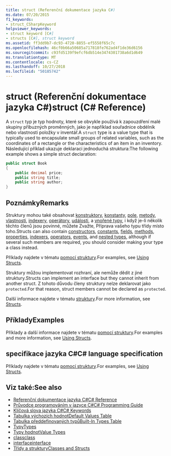 ```yaml
---
title: struct (Referenční dokumentace jazyka C#)
ms.date: 07/20/2015
f1_keywords:
- struct_CSharpKeyword
helpviewer_keywords:
- struct keyword [C#]
- structs [C#], struct keyword
ms.assetid: ff3dd9b7-dc93-4720-8855-ef5558f65c7c
ms.openlocfilehash: 46cf0b66a50685a717818fe762ad4f1de36d6156
ms.sourcegitcommit: c93fd5139f9efcf6db514e3474301738a6d1d649
ms.translationtype: MT
ms.contentlocale: cs-CZ
ms.lasthandoff: 10/27/2018
ms.locfileid: "50185742"
---
```

# <a name="struct-c-reference"></a><span data-ttu-id="fe643-102">struct (Referenční dokumentace jazyka C#)</span><span class="sxs-lookup"><span data-stu-id="fe643-102">struct (C# Reference)</span></span>

<span data-ttu-id="fe643-103">A `struct` typ je typ hodnoty, které se obvykle používá k zapouzdření malé skupiny příbuzných proměnných, jako je například souřadnice obdélník nebo vlastnosti položky v inventář.</span><span class="sxs-lookup"><span data-stu-id="fe643-103">A `struct` type is a value type that is typically used to encapsulate small groups of related variables, such as the coordinates of a rectangle or the characteristics of an item in an inventory.</span></span> <span data-ttu-id="fe643-104">Následující příklad ukazuje deklaraci jednoduchá struktura:</span><span class="sxs-lookup"><span data-stu-id="fe643-104">The following example shows a simple struct declaration:</span></span>

```csharp
public struct Book
{
    public decimal price;
    public string title;
    public string author;
}
```

## <a name="remarks"></a><span data-ttu-id="fe643-105">Poznámky</span><span class="sxs-lookup"><span data-stu-id="fe643-105">Remarks</span></span>

<span data-ttu-id="fe643-106">Struktury mohou také obsahovat [konstruktory](../../programming-guide/classes-and-structs/constructors.md), [konstanty](../../programming-guide/classes-and-structs/constants.md), [pole](../../programming-guide/classes-and-structs/fields.md), [metody](../../programming-guide/classes-and-structs/methods.md), [vlastnosti](../../programming-guide/classes-and-structs/properties.md), [indexery](../../programming-guide/indexers/index.md), [operátory](../../programming-guide/statements-expressions-operators/operators.md), [události](../../programming-guide/events/index.md), a [vnořené typy](../../programming-guide/classes-and-structs/nested-types.md), i když je-li několik těchto členů jsou povinné, můžete Zvažte, Příprava vašeho typu třídy místo toho.</span><span class="sxs-lookup"><span data-stu-id="fe643-106">Structs can also contain [constructors](../../programming-guide/classes-and-structs/constructors.md), [constants](../../programming-guide/classes-and-structs/constants.md), [fields](../../programming-guide/classes-and-structs/fields.md), [methods](../../programming-guide/classes-and-structs/methods.md), [properties](../../programming-guide/classes-and-structs/properties.md), [indexers](../../programming-guide/indexers/index.md), [operators](../../programming-guide/statements-expressions-operators/operators.md), [events](../../programming-guide/events/index.md), and [nested types](../../programming-guide/classes-and-structs/nested-types.md), although if several such members are required, you should consider making your type a class instead.</span></span>

<span data-ttu-id="fe643-107">Příklady najdete v tématu [pomocí struktury](../../programming-guide/classes-and-structs/using-structs.md).</span><span class="sxs-lookup"><span data-stu-id="fe643-107">For examples, see [Using Structs](../../programming-guide/classes-and-structs/using-structs.md).</span></span>

<span data-ttu-id="fe643-108">Struktury můžou implementovat rozhraní, ale nemůže dědit z jiné struktury.</span><span class="sxs-lookup"><span data-stu-id="fe643-108">Structs can implement an interface but they cannot inherit from another struct.</span></span> <span data-ttu-id="fe643-109">Z tohoto důvodu členy struktury nelze deklarovat jako `protected`.</span><span class="sxs-lookup"><span data-stu-id="fe643-109">For that reason, struct members cannot be declared as `protected`.</span></span>

<span data-ttu-id="fe643-110">Další informace najdete v tématu [struktury](../../programming-guide/classes-and-structs/structs.md).</span><span class="sxs-lookup"><span data-stu-id="fe643-110">For more information, see [Structs](../../programming-guide/classes-and-structs/structs.md).</span></span>

## <a name="examples"></a><span data-ttu-id="fe643-111">Příklady</span><span class="sxs-lookup"><span data-stu-id="fe643-111">Examples</span></span>

<span data-ttu-id="fe643-112">Příklady a další informace najdete v tématu [pomocí struktury](../../programming-guide/classes-and-structs/using-structs.md).</span><span class="sxs-lookup"><span data-stu-id="fe643-112">For examples and more information, see [Using Structs](../../programming-guide/classes-and-structs/using-structs.md).</span></span>

## <a name="c-language-specification"></a><span data-ttu-id="fe643-113">specifikace jazyka C#</span><span class="sxs-lookup"><span data-stu-id="fe643-113">C# language specification</span></span>

<span data-ttu-id="fe643-114">Příklady najdete v tématu [pomocí struktury](../../programming-guide/classes-and-structs/using-structs.md).</span><span class="sxs-lookup"><span data-stu-id="fe643-114">For examples, see [Using Structs](../../programming-guide/classes-and-structs/using-structs.md).</span></span>

## <a name="see-also"></a><span data-ttu-id="fe643-115">Viz také:</span><span class="sxs-lookup"><span data-stu-id="fe643-115">See also</span></span>

- [<span data-ttu-id="fe643-116">Referenční dokumentace jazyka C#</span><span class="sxs-lookup"><span data-stu-id="fe643-116">C# Reference</span></span>](../index.md)
- [<span data-ttu-id="fe643-117">Průvodce programováním v jazyce C#</span><span class="sxs-lookup"><span data-stu-id="fe643-117">C# Programming Guide</span></span>](../../programming-guide/index.md)
- [<span data-ttu-id="fe643-118">Klíčová slova jazyka C#</span><span class="sxs-lookup"><span data-stu-id="fe643-118">C# Keywords</span></span>](index.md)
- [<span data-ttu-id="fe643-119">Tabulka výchozích hodnot</span><span class="sxs-lookup"><span data-stu-id="fe643-119">Default Values Table</span></span>](default-values-table.md)
- [<span data-ttu-id="fe643-120">Tabulka předdefinovaných typů</span><span class="sxs-lookup"><span data-stu-id="fe643-120">Built-In Types Table</span></span>](built-in-types-table.md)
- [<span data-ttu-id="fe643-121">Typy</span><span class="sxs-lookup"><span data-stu-id="fe643-121">Types</span></span>](types.md)
- [<span data-ttu-id="fe643-122">Typy hodnot</span><span class="sxs-lookup"><span data-stu-id="fe643-122">Value Types</span></span>](value-types.md)
- [<span data-ttu-id="fe643-123">class</span><span class="sxs-lookup"><span data-stu-id="fe643-123">class</span></span>](class.md)
- [<span data-ttu-id="fe643-124">interface</span><span class="sxs-lookup"><span data-stu-id="fe643-124">interface</span></span>](interface.md)
- [<span data-ttu-id="fe643-125">Třídy a struktury</span><span class="sxs-lookup"><span data-stu-id="fe643-125">Classes and Structs</span></span>](../../programming-guide/classes-and-structs/index.md)
